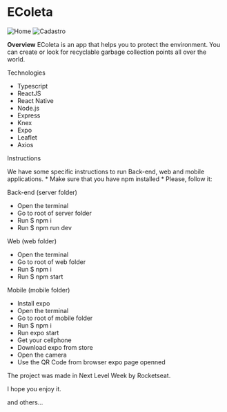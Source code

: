 # EColeta

![Home](https://user-images.githubusercontent.com/17368983/83911221-483f2780-a742-11ea-8691-3e46f75310c2.png)
![Cadastro](https://user-images.githubusercontent.com/17368983/83911274-5f7e1500-a742-11ea-8ef7-150dc9aa78b7.png)

<b>Overview</b>
EColeta is an app that helps you to protect the environment. You can create or look for recyclable garbage collection points all over the world.

Technologies
- Typescript
- ReactJS
- React Native
- Node.js
- Express
- Knex
- Expo
- Leaflet
- Axios

Instructions

We have some specific instructions to run Back-end, web and mobile applications. * Make sure that you have npm installed * Please, follow it:

Back-end (server folder)
- Open the terminal
- Go to root of server folder
- Run $ npm i
- Run $ npm run dev

Web (web folder)
- Open the terminal
- Go to root of web folder
- Run $ npm i
- Run $ npm start

Mobile (mobile folder)
- Install expo
- Open the terminal
- Go to root of mobile folder
- Run $ npm i
- Run expo start
- Get your cellphone
- Download expo from store
- Open the camera
- Use the QR Code from browser expo page openned

The project was made in Next Level Week by Rocketseat.

I hope you enjoy it.




and others...
